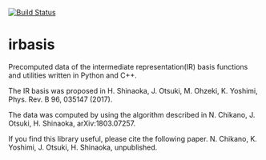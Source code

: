 [![Build Status](https://travis-ci.org/SpM-lab/irbasis.svg?branch=master)](https://travis-ci.org/SpM-lab)

irbasis
======
Precomputed data of the intermediate representation(IR) basis functions and utilities written in Python and C++.

The IR basis was proposed in 
H. Shinaoka, J. Otsuki, M. Ohzeki, K. Yoshimi, Phys. Rev. B 96, 035147 (2017).

The data was computed by using the algorithm described in
N. Chikano, J. Otsuki, H. Shinaoka, arXiv:1803.07257.

If you find this library useful, please cite the following paper.
N. Chikano, K. Yoshimi, J. Otsuki, H. Shinaoka, unpublished.
